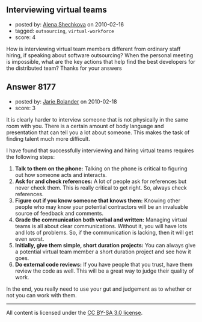 ## Interviewing virtual teams

- posted by: [Alena Shechkova](https://stackexchange.com/users/-1/2332-alena-shechkova) on 2010-02-16
- tagged: `outsourcing`, `virtual-workforce`
- score: 4

How is interviewing virtual team members different from ordinary staff hiring, if speaking about software outsourcing? When the personal meeting is impossible, what are the key actions that help find the best developers for the distributed team? Thanks for your answers 


## Answer 8177

- posted by: [Jarie Bolander](https://stackexchange.com/users/-1/585-jarie-bolander) on 2010-02-18
- score: 3

It is clearly harder to interview someone that is not physically in the same room with you. There is a certain amount of body language and presentation that can tell you a lot about someone. This makes the task of finding talent much more difficult.

I have found that successfully interviewing and hiring virtual teams requires the following steps:

 1. **Talk to them on the phone:** Talking on the phone is critical to figuring out how someone acts and interacts.
 2. **Ask for and check references:** A lot of people ask for references but never check them. This is really critical to get right. So, always check references.
 3. **Figure out if you know someone that knows them:** Knowing other people who may know your potential contractors will be an invaluable source of feedback and comments.
 4. **Grade the communication both verbal and written:** Managing virtual teams is all about clear communications. Without it, you will have lots and lots of problems. So, if the communication is lacking, then it will get even worst.
 5. **Initially, give them simple, short duration projects:** You can always give a potential virtual team member a short duration project and see how it goes.
 6. **Do external code reviews:** If you have people that you trust, have them review the code as well. This will be a great way to judge their quality of work.

In the end, you really need to use your gut and judgement as to whether or not you can work with them.





---

All content is licensed under the [CC BY-SA 3.0 license](https://creativecommons.org/licenses/by-sa/3.0/).
